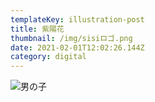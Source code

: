 ```yaml
---
templateKey: illustration-post
title: 紫陽花
thumbnail: /img/sisiロゴ.png
date: 2021-02-01T12:02:26.144Z
category: digital
---
```

![男の子](/img/イラスト2.jpg "紫陽花")
